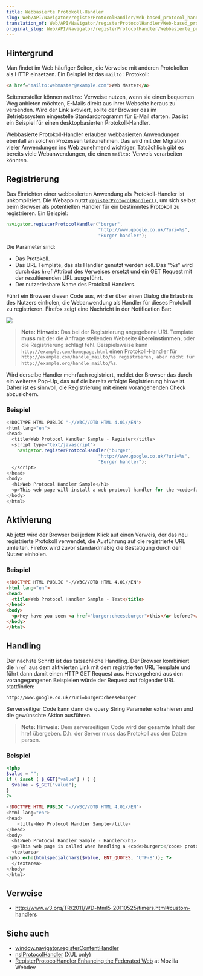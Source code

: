 ```yaml
---
title: Webbasierte Protokoll-Handler
slug: Web/API/Navigator/registerProtocolHandler/Web-based_protocol_handlers
translation_of: Web/API/Navigator/registerProtocolHandler/Web-based_protocol_handlers
original_slug: Web/API/Navigator/registerProtocolHandler/Webbasierte_protokoll-handler
---
```

## Hintergrund

Man findet im Web häufiger Seiten, die Verweise mit anderen Protokollen als HTTP einsetzen. Ein Beispiel ist das `mailto:` Protokoll:

```html
<a href="mailto:webmaster@example.com">Web Master</a>
```

Seitenersteller können `mailto:` Verweise nutzen, wenn sie einen bequemen Weg anbieten möchten, E-Mails direkt aus ihrer Webseite heraus zu versenden. Wird der Link aktiviert, sollte der Browser das im Betriebssystem eingestelle Standardprogramm für E-Mail starten. Das ist ein Beispiel für einen desktopbasierten Protokoll-Handler.

Webbasierte Protokoll-Handler erlauben webbasierten Anwendungen ebenfall an solchen Prozessen teilzunehmen. Das wird mit der Migration vieler Anwendungen ins Web zunehmend wichtiger. Tatsächlich gibt es bereits viele Webanwendungen, die einen `mailto:` Verweis verarbeiten könnten.

## Registrierung

Das Einrichten einer webbasierten Anwendung als Protokoll-Handler ist unkompliziert. Die Webapp nutzt [`registerProtocolHandler()`](/en-US/docs/Web/API/navigator.registerProtocolHandler "DOM/window.navigator.registerProtocolHandler"), um sich selbst beim Browser als potentiellen Handler für ein bestimmtes Protokoll zu registrieren. Ein Beispiel:

```js
navigator.registerProtocolHandler("burger",
                                  "http://www.google.co.uk/?uri=%s",
                                  "Burger handler");
```

Die Parameter sind:

- Das Protokoll.
- Das URL Template, das als Handler genutzt werden soll. Das "%s" wird durch das `href` Attribut des Verweises ersetzt und ein GET Request mit der resultierenden URL ausgeführt.
- Der nutzerlesbare Name des Protokoll Handlers.

Führt ein Browser diesen Code aus, wird er über einen Dialog die Erlaubnis des Nutzers einholen, die Webanwendung als Handler für dieses Protokoll zu registrieren. Firefox zeigt eine Nachricht in der Notification Bar:

![](https://mdn.mozillademos.org/files/9683/protocolregister.png)

> **Note:** **Hinweis:** Das bei der Registrierung angegebene URL Template **muss** mit der die Anfrage stellenden Webseite **übereinstimmen**, oder die Registrierung schlägt fehl. Beispielsweise kann `http://example.com/homepage.html` einen Protokoll-Handler für `http://example.com/handle_mailto/%s registrieren, aber nicht für` `http://example.org/handle_mailto/%s`.

Wird derselbe Handler mehrfach registriert, meldet der Browser das durch ein weiteres Pop-Up, das auf die bereits erfolgte Registrierung hinweist. Daher ist es sinnvoll, die Registrierung mit einem vorangehenden Check abzusichern.

### Beispiel

```js
<!DOCTYPE HTML PUBLIC "-//W3C//DTD HTML 4.01//EN">
<html lang="en">
<head>
  <title>Web Protocol Handler Sample - Register</title>
  <script type="text/javascript">
    navigator.registerProtocolHandler("burger",
                                  "http://www.google.co.uk/?uri=%s",
                                  "Burger handler");
  </script>
</head>
<body>
  <h1>Web Protocol Handler Sample</h1>
  <p>This web page will install a web protocol handler for the <code>fake:</code> protocol.</p>
</body>
</html>
```

## Aktivierung

Ab jetzt wird der Browser bei jedem Klick auf einen Verweis, der das neu registrierte Protokoll verwendet, die Ausführung auf die registrierte URL umleiten. Firefox wird zuvor standardmäßig die Bestätigung durch den Nutzer einholen.

### Beispiel

```html
<!DOCTYPE HTML PUBLIC "-//W3C//DTD HTML 4.01//EN">
<html lang="en">
<head>
  <title>Web Protocol Handler Sample - Test</title>
</head>
<body>
  <p>Hey have you seen <a href="burger:cheeseburger">this</a> before?</p>
</body>
</html>
```

## Handling

Der nächste Schritt ist das tatsächliche Handling. Der Browser kombiniert die `href `aus dem aktivierten Link mit dem registrierten URL Template und führt dann damit einen HTTP GET Request aus. Hervorgehend aus den vorangegangenen Beispielen würde der Request auf folgender URL stattfinden:

    http://www.google.co.uk/?uri=burger:cheeseburger

Serverseitiger Code kann dann die query String Parameter extrahieren und die gewünschte Aktion ausführen.

> **Note:** **Hinweis:** Dem serverseitigen Code wird der **gesamte** Inhalt der href übergeben. D.h. der Server muss das Protokoll aus den Daten parsen.

### Beispiel

```php
<?php
$value = "";
if ( isset ( $_GET["value"] ) ) {
  $value = $_GET["value"];
}
?>

<!DOCTYPE HTML PUBLIC "-//W3C//DTD HTML 4.01//EN">
<html lang="en">
<head>
    <title>Web Protocol Handler Sample</title>
</head>
<body>
  <h1>Web Protocol Handler Sample - Handler</h1>
  <p>This web page is called when handling a <code>burger:</code> protocol action. The data sent:</p>
  <textarea>
<?php echo(htmlspecialchars($value, ENT_QUOTES, 'UTF-8')); ?>
  </textarea>
</body>
</html>
```

## Verweise

- <http://www.w3.org/TR/2011/WD-html5-20110525/timers.html#custom-handlers>

## Siehe auch

- [window.navigator.registerContentHandler](/de/docs/DOM/window.navigator.registerContentHandler "DOM/window.navigator.registerContentHandler")
- [nsIProtocolHandler](/de/docs/XPCOM_Interface_Reference/nsIProtocolHandler "nsIProtocolHandler") (XUL only)
- [RegisterProtocolHandler Enhancing the Federated Web](http://blog.mozilla.com/webdev/2010/07/26/registerprotocolhandler-enhancing-the-federated-web/) at Mozilla Webdev
